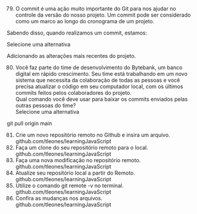 79. O commit é uma ação muito importante do Git para nos ajudar no controle da versão do nosso projeto. Um commit pode ser considerado como um marco ao longo do cronograma de um projeto.

Sabendo disso, quando realizamos um commit, estamos:  

Selecione uma alternativa  

Adicionando as alterações mais recentes do projeto.  

80. Você faz parte do time de desenvolvimento do Bytebank, um banco digital em rápido crescimento. Seu time está trabalhando em um novo sistema que necessita da colaboração de todas as pessoas e você precisa atualizar o código em seu computador local, com os últimos commits feitos pelos colaboradores do projeto.  
Qual comando você deve usar para baixar os commits enviados pelas outras pessoas do time?  
Selecione uma alternativa  

git pull origin main  

81. Crie um novo repositório remoto no Github e insira um arquivo.  
github.com/tleones/learningJavaScript
82. Faça um clone do seu repositório remoto para o local.  
github.com/tleones/learningJavaScript
83. Faça uma nova modificação no repositório remoto.  
github.com/tleones/learningJavaScript
84. Atualize seu repositório local a partir do Remoto.  
github.com/tleones/learningJavaScript
85. Utilize o comando git remote -v no terminal.  
github.com/tleones/learningJavaScript
86. Confira as mudanças nos arquivos.  
github.com/tleones/learningJavaScript